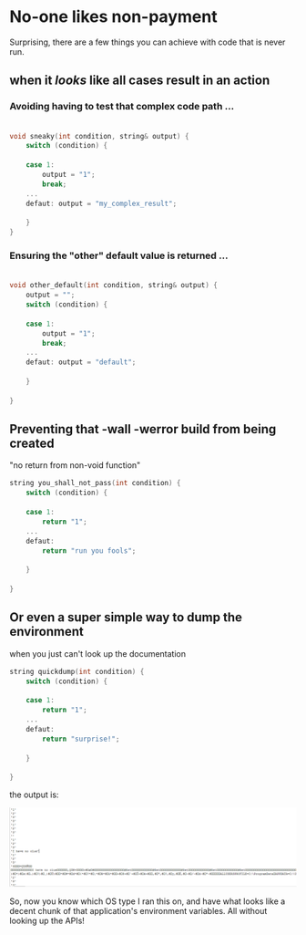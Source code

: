 No-one likes non-payment
=====


Surprising, there are a few things you can achieve with code that is never run.

## when it *looks* like all cases result in an action
###   Avoiding having to test that complex code path ...
```C++

void sneaky(int condition, string& output) {
	switch (condition) {

	case 1:
		output = "1";
		break;
	...
	defaut: output = "my_complex_result";

	}
}

```
   
###   Ensuring the "other" default value is returned ...
```C++

void other_default(int condition, string& output) {
	output = "";
	switch (condition) {

	case 1:
		output = "1";
		break;
	...
	defaut: output = "default";

	}

}

```
   
## Preventing that -wall -werror build from being created
   "no return from non-void function"
```C++
string you_shall_not_pass(int condition) {
	switch (condition) {

	case 1:
		return "1";
	...
	defaut:
		return "run you fools";

	}

}

```


## Or even a super simple way to dump the environment
  when you just can't look up the documentation
```C++
string quickdump(int condition) {
	switch (condition) {

	case 1:
		return "1";
	...
	defaut:
		return "surprise!";

	}

}

```

the output is:

![Image](protip.png)

So, now you know which OS type I ran this on, and have what looks like a decent chunk of that application's environment variables.
All without looking up the APIs!




